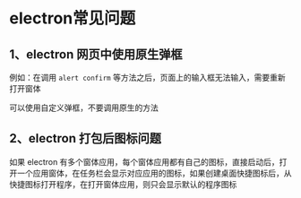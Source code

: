 # electron常见问题

## 1、electron 网页中使用原生弹框

例如：在调用 `alert confirm` 等方法之后，页面上的输入框无法输入，需要重新打开窗体

可以使用自定义弹框，不要调用原生的方法

## 2、electron 打包后图标问题

如果 electron 有多个窗体应用，每个窗体应用都有自己的图标，直接启动后，打开一个应用窗体，在任务栏会显示对应应用的图标，如果创建桌面快捷图标后，从快捷图标打开程序，在打开窗体应用，则只会显示默认的程序图标